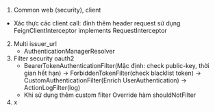 1. Common web (security), client
  + Xác thực các client call: đính thêm header request sử dụng FeignClientInterceptor implements RequestInterceptor
2. Multi issuer_url
   + AuthenticationManagerResolver
4. Filter security oauth2
   + BearerTokenAuthenticationFilter(Mặc định: check public-key, thời gian hết hạn)  -> ForbiddenTokenFilter(check blacklist token) -> CustomAuthenticationFilter(Enrich UserAuthentication) -> ActionLogFilter(log)
   + Khi sử dụng thêm custom filter Override hàm shouldNotFilter
5. x
